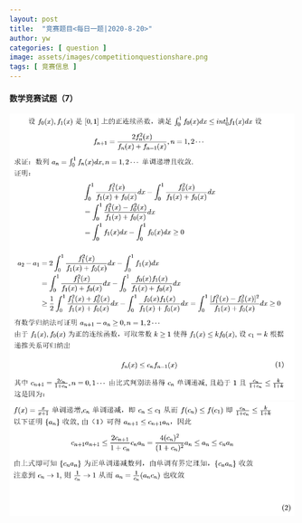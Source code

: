 ```yaml
---
layout: post
title:  "竞赛题目<每日一题|2020-8-20>"
author: yw
categories: [ question ]
image: assets/images/competitionquestionshare.png
tags: [ 竞赛信息 ]
---
```


#### 数学竞赛试题（7）

<img src="../assets/images/competitionquestion7_1.PNG" alt="">

<img src="../assets/images/competitionquestion7_2.PNG" alt="">
